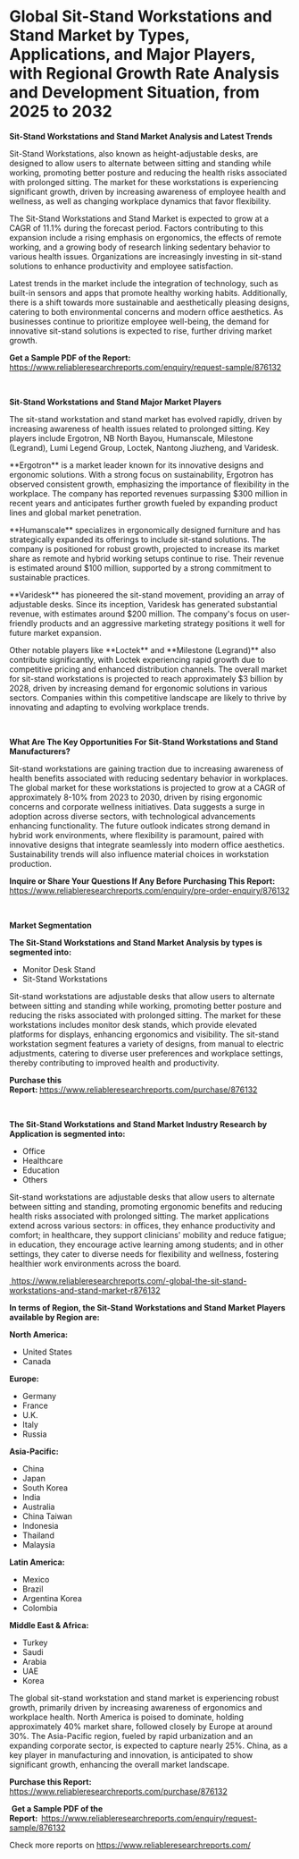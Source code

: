 <p><h1>Global Sit-Stand Workstations and Stand Market by Types, Applications, and Major Players, with Regional Growth Rate Analysis and Development Situation, from 2025 to 2032</h1></p><p><strong>Sit-Stand Workstations and Stand Market Analysis and Latest Trends</strong></p>
<p><p>Sit-Stand Workstations, also known as height-adjustable desks, are designed to allow users to alternate between sitting and standing while working, promoting better posture and reducing the health risks associated with prolonged sitting. The market for these workstations is experiencing significant growth, driven by increasing awareness of employee health and wellness, as well as changing workplace dynamics that favor flexibility.</p><p>The Sit-Stand Workstations and Stand Market is expected to grow at a CAGR of 11.1% during the forecast period. Factors contributing to this expansion include a rising emphasis on ergonomics, the effects of remote working, and a growing body of research linking sedentary behavior to various health issues. Organizations are increasingly investing in sit-stand solutions to enhance productivity and employee satisfaction.</p><p>Latest trends in the market include the integration of technology, such as built-in sensors and apps that promote healthy working habits. Additionally, there is a shift towards more sustainable and aesthetically pleasing designs, catering to both environmental concerns and modern office aesthetics. As businesses continue to prioritize employee well-being, the demand for innovative sit-stand solutions is expected to rise, further driving market growth.</p></p>
<p><strong>Get a Sample PDF of the Report:&nbsp;</strong> <a href="https://www.reliableresearchreports.com/enquiry/request-sample/876132?utm_campaign=2283&utm_medium=2&utm_source=Github&utm_content=ia&utm_term=21032025&utm_id=sit-stand-workstations-and-stand">https://www.reliableresearchreports.com/enquiry/request-sample/876132</a></p>
<p>&nbsp;</p>
<p><strong>Sit-Stand Workstations and Stand Major Market Players</strong></p>
<p><p>The sit-stand workstation and stand market has evolved rapidly, driven by increasing awareness of health issues related to prolonged sitting. Key players include Ergotron, NB North Bayou, Humanscale, Milestone (Legrand), Lumi Legend Group, Loctek, Nantong Jiuzheng, and Varidesk.</p><p>**Ergotron** is a market leader known for its innovative designs and ergonomic solutions. With a strong focus on sustainability, Ergotron has observed consistent growth, emphasizing the importance of flexibility in the workplace. The company has reported revenues surpassing $300 million in recent years and anticipates further growth fueled by expanding product lines and global market penetration.</p><p>**Humanscale** specializes in ergonomically designed furniture and has strategically expanded its offerings to include sit-stand solutions. The company is positioned for robust growth, projected to increase its market share as remote and hybrid working setups continue to rise. Their revenue is estimated around $100 million, supported by a strong commitment to sustainable practices.</p><p>**Varidesk** has pioneered the sit-stand movement, providing an array of adjustable desks. Since its inception, Varidesk has generated substantial revenue, with estimates around $200 million. The company's focus on user-friendly products and an aggressive marketing strategy positions it well for future market expansion.</p><p>Other notable players like **Loctek** and **Milestone (Legrand)** also contribute significantly, with Loctek experiencing rapid growth due to competitive pricing and enhanced distribution channels. The overall market for sit-stand workstations is projected to reach approximately $3 billion by 2028, driven by increasing demand for ergonomic solutions in various sectors. Companies within this competitive landscape are likely to thrive by innovating and adapting to evolving workplace trends.</p></p>
<p>&nbsp;</p>
<p><strong>What Are The Key Opportunities For Sit-Stand Workstations and Stand Manufacturers?</strong></p>
<p><p>Sit-stand workstations are gaining traction due to increasing awareness of health benefits associated with reducing sedentary behavior in workplaces. The global market for these workstations is projected to grow at a CAGR of approximately 8-10% from 2023 to 2030, driven by rising ergonomic concerns and corporate wellness initiatives. Data suggests a surge in adoption across diverse sectors, with technological advancements enhancing functionality. The future outlook indicates strong demand in hybrid work environments, where flexibility is paramount, paired with innovative designs that integrate seamlessly into modern office aesthetics. Sustainability trends will also influence material choices in workstation production.</p></p>
<p><strong>Inquire or Share Your Questions If Any Before Purchasing This Report:</strong> <a href="https://www.reliableresearchreports.com/enquiry/pre-order-enquiry/876132?utm_campaign=2283&utm_medium=2&utm_source=Github&utm_content=ia&utm_term=21032025&utm_id=sit-stand-workstations-and-stand">https://www.reliableresearchreports.com/enquiry/pre-order-enquiry/876132</a></p>
<p>&nbsp;</p>
<p><strong>Market Segmentation</strong></p>
<p><strong>The Sit-Stand Workstations and Stand Market Analysis by types is segmented into:</strong></p>
<p><ul><li>Monitor Desk Stand</li><li>Sit-Stand Workstations</li></ul></p>
<p><p>Sit-stand workstations are adjustable desks that allow users to alternate between sitting and standing while working, promoting better posture and reducing the risks associated with prolonged sitting. The market for these workstations includes monitor desk stands, which provide elevated platforms for displays, enhancing ergonomics and visibility. The sit-stand workstation segment features a variety of designs, from manual to electric adjustments, catering to diverse user preferences and workplace settings, thereby contributing to improved health and productivity.</p></p>
<p><strong>Purchase this Report:&nbsp;</strong><a href="https://www.reliableresearchreports.com/purchase/876132?utm_campaign=2283&utm_medium=2&utm_source=Github&utm_content=ia&utm_term=21032025&utm_id=sit-stand-workstations-and-stand">https://www.reliableresearchreports.com/purchase/876132</a></p>
<p>&nbsp;</p>
<p><strong>The Sit-Stand Workstations and Stand Market Industry Research by Application is segmented into:</strong></p>
<p><ul><li>Office</li><li>Healthcare</li><li>Education</li><li>Others</li></ul></p>
<p><p>Sit-stand workstations are adjustable desks that allow users to alternate between sitting and standing, promoting ergonomic benefits and reducing health risks associated with prolonged sitting. The market applications extend across various sectors: in offices, they enhance productivity and comfort; in healthcare, they support clinicians' mobility and reduce fatigue; in education, they encourage active learning among students; and in other settings, they cater to diverse needs for flexibility and wellness, fostering healthier work environments across the board.</p></p>
<p><a href="https://www.reliableresearchreports.com/-global-the-sit-stand-workstations-and-stand-market-r876132?utm_campaign=2283&utm_medium=2&utm_source=Github&utm_content=ia&utm_term=21032025&utm_id=sit-stand-workstations-and-stand">&nbsp;https://www.reliableresearchreports.com/-global-the-sit-stand-workstations-and-stand-market-r876132</a></p>
<p><strong>In terms of Region, the Sit-Stand Workstations and Stand Market Players available by Region are:</strong></p>
<p>
    <p> <strong> North America: </strong>
        <ul>
            <li>United States</li>
            <li>Canada</li>
        </ul>
        </p> 
    <p> <strong> Europe: </strong>
        <ul>
            <li>Germany</li>
            <li>France</li>
            <li>U.K.</li>
            <li>Italy</li>
            <li>Russia</li>
        </ul>
        </p> 
    <p> <strong> Asia-Pacific: </strong>
        <ul>
            <li>China</li>
            <li>Japan</li>
            <li>South Korea</li>
            <li>India</li>
            <li>Australia</li>
            <li>China Taiwan</li>
            <li>Indonesia</li>
            <li>Thailand</li>
            <li>Malaysia</li>
        </ul>
        </p> 
    <p> <strong> Latin America: </strong>
        <ul>
            <li>Mexico</li>
            <li>Brazil</li>
            <li>Argentina Korea</li>
            <li>Colombia</li>
        </ul>
        </p> 
    <p> <strong> Middle East & Africa: </strong>
        <ul>
            <li>Turkey</li>
            <li>Saudi</li>
            <li>Arabia</li>
            <li>UAE</li>
            <li>Korea</li>
        </ul>
    </p>
    </p>
<p><p>The global sit-stand workstation and stand market is experiencing robust growth, primarily driven by increasing awareness of ergonomics and workplace health. North America is poised to dominate, holding approximately 40% market share, followed closely by Europe at around 30%. The Asia-Pacific region, fueled by rapid urbanization and an expanding corporate sector, is expected to capture nearly 25%. China, as a key player in manufacturing and innovation, is anticipated to show significant growth, enhancing the overall market landscape.</p></p>
<p><strong>Purchase this Report: </strong><a href="https://www.reliableresearchreports.com/purchase/876132?utm_campaign=2283&utm_medium=2&utm_source=Github&utm_content=ia&utm_term=21032025&utm_id=sit-stand-workstations-and-stand">https://www.reliableresearchreports.com/purchase/876132</a></p>
<p>&nbsp;<strong>Get a Sample PDF of the Report:&nbsp;&nbsp;</strong><a href="https://www.reliableresearchreports.com/enquiry/request-sample/876132?utm_campaign=2283&utm_medium=2&utm_source=Github&utm_content=ia&utm_term=21032025&utm_id=sit-stand-workstations-and-stand">https://www.reliableresearchreports.com/enquiry/request-sample/876132</a></p>
<p><strong></strong></p>
<p>Check more reports on <a href="https://www.reliableresearchreports.com/?utm_campaign=2283&utm_medium=2&utm_source=Github&utm_content=ia&utm_term=21032025&utm_id=sit-stand-workstations-and-stand">https://www.reliableresearchreports.com/</a></p>